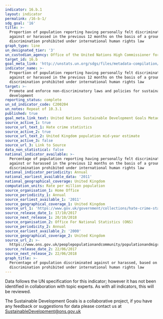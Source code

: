 ```yaml
---
indicator: 16.b.1
layout: indicator
permalink: /16-b-1/
sdg_goal: '16'
title: >-
  Proportion of population reporting having personally felt discriminated
  against or harassed in the previous 12 months on the basis of a ground of
  discrimination prohibited under international human rights law
graph_type: line
un_designated_tier: '3'
un_custodian_agency: Office of the United Nations High Commissioner for Human Rights (OHCHR)
target_id: 16.b
goal_meta_link: 'http://unstats.un.org/sdgs/files/metadata-compilation/Metadata-Goal-16.pdf'
indicator_name: >-
  Proportion of population reporting having personally felt discriminated
  against or harassed in the previous 12 months on the basis of a ground of
  discrimination prohibited under international human rights law
target: >-
  Promote and enforce non-discriminatory laws and policies for sustainable
  development
reporting_status: complete
un_sd_indicator_code: C200204
un_notes: Repeat of 10.3.1
published: true
goal_meta_link_text: United Nations Sustainable Development Goals Metadata (pdf 1361kB)
source_active_1: true
source_url_text_1: Hate crime statistics
source_active_2: true
source_url_text_2: United Kingdom population mid-year estimate
source_active_3: false
source_url_3: Link to Source
data_non_statistical: false
national_indicator_available: >-
  Percentage of population reporting having personally felt discriminated
  against or harassed in the previous 12 months on the basis of a ground of
  discrimination prohibited under international human rights law
national_indicator_periodicity: Annual
national_earliest_available_data: '2011'
national_geographical_coverage: United Kingdom
computation_units: Rate per million population
source_organisation_1: Home Office
source_periodicity_1: Annual
source_earliest_available_1: '2011'
source_geographical_coverage_1: United Kingdom
source_url_1: 'https://www.gov.uk/government/collections/hate-crime-statistics'
source_release_date_1: 17/10/2017
source_next_release_1: 20/10/2018
source_organisation_2: Office For National Statistics (ONS)
source_periodicity_2: Annual
source_earliest_available_2: '2000'
source_geographical_coverage_2: United Kingdom
source_url_2: >-
  https://www.ons.gov.uk/peoplepopulationandcommunity/populationandmigration/populationestimates/timeseries/ukpop/pop 
source_release_date_2: 22/06/2017
source_next_release_2: 22/06/2018
graph_title: >-
  Percentage of population discriminated against or harassed, based on
  discrimination prohibited under international human rights law
---
```


Data follows the UN specification for this indicator; however it has not been identified in collaboration with topic experts. As with all indicators, this will be reviewed.

The Sustainable Development Goals is a collaborative project, if you have any feedback or suggestions for data please contact us at <SustainableDevelopment@ons.gov.uk>  

